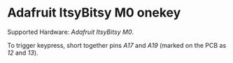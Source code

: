 # Adafruit ItsyBitsy M0 onekey

Supported Hardware: *Adafruit ItsyBitsy M0*.

To trigger keypress, short together pins *A17* and *A19* (marked on the PCB as *12* and *13*).
